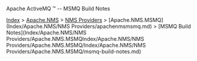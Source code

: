Apache ActiveMQ ™ -- MSMQ Build Notes 

[Index](index.html) > [Apache.NMS](Index/apacheIndex/Overview/nms.md) > [NMS Providers](Index/Apache.NMS/nms-providers.md) > [Apache.NMS.MSMQ](Index/Apache.NMS/NMS Providers/apachenmsmsmq.md) > [MSMQ Build Notes](Index/Apache.NMS/NMS Providers/Apache.NMS.MSMQIndex/Apache.NMS/NMS Providers/Apache.NMS.MSMQ/Index/Apache.NMS/NMS Providers/Apache.NMS.MSMQ/msmq-build-notes.md)


